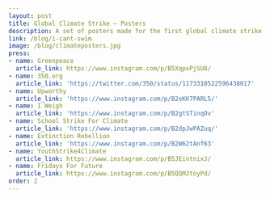 ```yaml
---
layout: post
title: Global Climate Strike – Posters
description: A set of posters made for the first global climate strike that appeared on lamp posts, globally, and turned into a series.
link: /blog/i-cant-swim
image: /blog/climateposters.jpg
press:
- name: Greenpeace
  article_link: https://www.instagram.com/p/B5XqpxPjSU8/
- name: 350.org
  article_link: 'https://twitter.com/350/status/1173310522596438017'
- name: Upworthy
  article_link: 'https://www.instagram.com/p/B2oKK7PARL5/'
- name: I Weigh
  article_link: 'https://www.instagram.com/p/B2gtSTinqOv'
- name: School Strike For Climate
  article_link: 'https://www.instagram.com/p/B2dpJwPAZuq/'
- name: Extinction Rebellion
  article_link: 'https://www.instagram.com/p/B2W62tAnf63'
- name: YouthStrike4Climate
  article_link: https://www.instagram.com/p/B5JEintnixJ/
- name: Fridays For Future
  article_link: https://www.instagram.com/p/B5QQMJtoyPd/
order: 2
---
```

